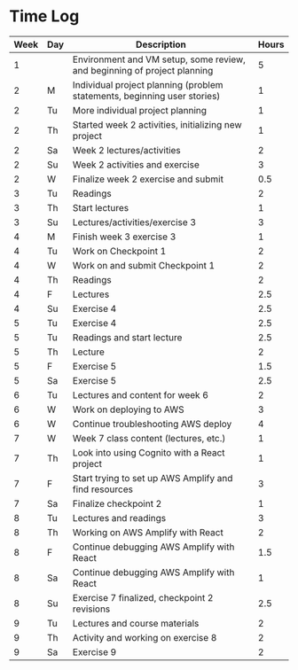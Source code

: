 # Time Log

| Week | Day | Description                                                              | Hours |
| ---- | --- | ------------------------------------------------------------------------ | ----- |
| 1    |     | Environment and VM setup, some review, and beginning of project planning | 5     |
| 2    | M   | Individual project planning (problem statements, beginning user stories) | 1     |
| 2    | Tu  | More individual project planning                                         | 1     |
| 2    | Th  | Started week 2 activities, initializing new project                      | 1     |
| 2    | Sa  | Week 2 lectures/activities                                               | 2     |
| 2    | Su  | Week 2 activities and exercise                                           | 3     |
| 2    | W   | Finalize week 2 exercise and submit                                      | 0.5   |
| 3    | Tu  | Readings                                                                 | 2     |
| 3    | Th  | Start lectures                                                           | 1     |
| 3    | Su  | Lectures/activities/exercise 3                                           | 3     |
| 4    | M   | Finish week 3 exercise 3                                                 | 1     |
| 4    | Tu  | Work on Checkpoint 1                                                     | 2     |
| 4    | W   | Work on and submit Checkpoint 1                                          | 2     |
| 4    | Th  | Readings                                                                 | 2     |
| 4    | F   | Lectures                                                                 | 2.5   |
| 4    | Su  | Exercise 4                                                               | 2.5   |
| 5    | Tu  | Exercise 4                                                               | 2.5   |
| 5    | Tu  | Readings and start lecture                                               | 2.5   |
| 5    | Th  | Lecture                                                                  | 2     |
| 5    | F   | Exercise 5                                                               | 1.5   |
| 5    | Sa  | Exercise 5                                                               | 2.5   |
| 6    | Tu  | Lectures and content for week 6                                          | 2     |
| 6    | W   | Work on deploying to AWS                                                 | 3     |
| 6    | W   | Continue troubleshooting AWS deploy                                      | 4     |
| 7    | W   | Week 7 class content (lectures, etc.)                                    | 1     |
| 7    | Th  | Look into using Cognito with a React project                             | 1     |
| 7    | F   | Start trying to set up AWS Amplify and find resources                    | 3     |
| 7    | Sa  | Finalize checkpoint 2                                                    | 1     |
| 8    | Tu  | Lectures and readings                                                    | 3     |
| 8    | Th  | Working on AWS Amplify with React                                        | 2     |
| 8    | F   | Continue debugging AWS Amplify with React                                | 1.5   |
| 8    | Sa  | Continue debugging AWS Amplify with React                                | 1     |
| 8    | Su  | Exercise 7 finalized, checkpoint 2 revisions                             | 2.5   |
| 9    | Tu  | Lectures and course materials                                            | 2     | 
| 9    | Th  | Activity and working on exercise 8                                       | 2     | 
| 9    | Sa  | Exercise 9                                                               | 2     | 
